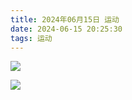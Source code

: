 ```yaml
---
title: 2024年06月15日 运动
date: 2024-06-15 20:25:30
tags: 运动
---
```


<link rel="stylesheet" href="/../css/images.css">

<!-- more -->

<img class="half" src="/../images/exercise/2024-06-15.jpg"></img>

<img class="half" src="/../images/exercise/2024-06-15_腹部.jpg"></img>
